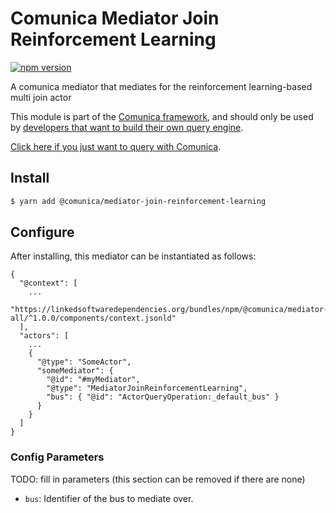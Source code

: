 # Comunica Mediator Join Reinforcement Learning

[![npm version](https://badge.fury.io/js/%40comunica%2Fmediator-join-reinforcement-learning.svg)](https://www.npmjs.com/package/@comunica/mediator-join-reinforcement-learning)

A comunica mediator that mediates for the reinforcement learning-based multi join actor

This module is part of the [Comunica framework](https://github.com/comunica/comunica),
and should only be used by [developers that want to build their own query engine](https://comunica.dev/docs/modify/).

[Click here if you just want to query with Comunica](https://comunica.dev/docs/query/).

## Install

```bash
$ yarn add @comunica/mediator-join-reinforcement-learning
```

## Configure

After installing, this mediator can be instantiated as follows:
```text
{
  "@context": [
    ...
    "https://linkedsoftwaredependencies.org/bundles/npm/@comunica/mediator-all/^1.0.0/components/context.jsonld"  
  ],
  "actors": [
    ...
    {
      "@type": "SomeActor",
      "someMediator": {
        "@id": "#myMediator",
        "@type": "MediatorJoinReinforcementLearning",
        "bus": { "@id": "ActorQueryOperation:_default_bus" }
      }
    }
  ]
}
```

### Config Parameters

TODO: fill in parameters (this section can be removed if there are none)

* `bus`: Identifier of the bus to mediate over.

